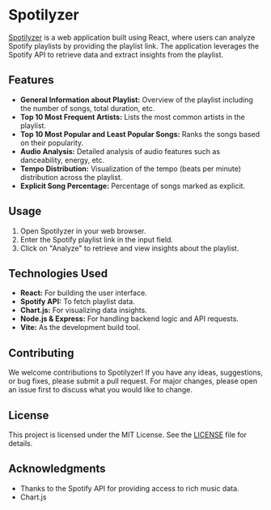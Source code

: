 <h1>Spotilyzer</h1>
<p><a href="https://adityasc9.github.io/spotilyzer">Spotilyzer</a> is a web application built using React, where users can analyze Spotify playlists by providing the playlist link. The application leverages the Spotify API to retrieve data and extract insights from the playlist.</p>
    
<h2>Features</h2>
<ul>
    <li><strong>General Information about Playlist:</strong> Overview of the playlist including the number of songs, total duration, etc.</li>
    <li><strong>Top 10 Most Frequent Artists:</strong> Lists the most common artists in the playlist.</li>
    <li><strong>Top 10 Most Popular and Least Popular Songs:</strong> Ranks the songs based on their popularity.</li>
    <li><strong>Audio Analysis:</strong> Detailed analysis of audio features such as danceability, energy, etc.</li>
    <li><strong>Tempo Distribution:</strong> Visualization of the tempo (beats per minute) distribution across the playlist.</li>
    <li><strong>Explicit Song Percentage:</strong> Percentage of songs marked as explicit.</li>
</ul>

    
<h2>Usage</h2>
<ol>
    <li>Open Spotilyzer in your web browser.</li>
    <li>Enter the Spotify playlist link in the input field.</li>
    <li>Click on "Analyze" to retrieve and view insights about the playlist.</li>
</ol>

<h2>Technologies Used</h2>
<ul>
    <li><strong>React:</strong> For building the user interface.</li>
    <li><strong>Spotify API:</strong> To fetch playlist data.</li>
    <li><strong>Chart.js:</strong> For visualizing data insights.</li>
    <li><strong>Node.js & Express:</strong> For handling backend logic and API requests.</li>
    <li><strong>Vite:</strong> As the development build tool.</li>
</ul>

<h2>Contributing</h2>
<p>We welcome contributions to Spotilyzer! If you have any ideas, suggestions, or bug fixes, please submit a pull request. For major changes, please open an issue first to discuss what you would like to change.</p>

<h2>License</h2>
<p>This project is licensed under the MIT License. See the <a href="LICENSE">LICENSE</a> file for details.</p>

<h2>Acknowledgments</h2>
<ul>
    <li>Thanks to the Spotify API for providing access to rich music data.</li>
    <li>Chart.js 
